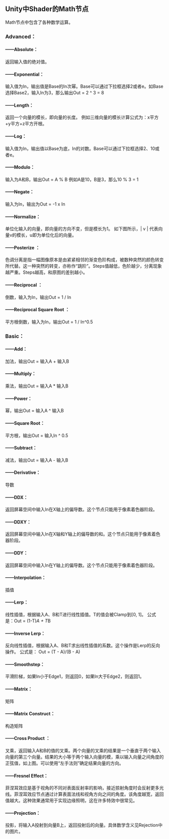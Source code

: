 ## Unity中Shader的Math节点
Math节点中包含了各种数学运算。
### Advanced：
#### ——Absolute：
返回输入值的绝对值。
#### ——Exponential：
输入值为In，输出值是Base的In次幂。Base可以通过下拉框选择2或者e。如Base选择Base2，输入In为3，那么输出Out = 2 ^ 3 = 8
#### ——Length：
返回一个向量的模长，即向量的长度。
例如三维向量的模长计算公式为：x平方+y平方+z平方开根。
#### ——Log：
输入值为In，输出值以Base为底，In的对数。Base可以通过下拉框选择2、10或者e。
#### ——Modulo：
输入为A和B，输出Out = A % B
例如A是10，B是3，那么10 % 3 = 1
#### ——Negate：
输入为In，输出为Out = -1 x In
#### ——Normalize：
单位化输入的向量，即向量的方向不变，但是模长为1。
如下图所示，| v | 代表向量v的模长，u即为单位化后的向量。
#### ——Posterize ：
色调分离是指一幅图像原本是由紧紧相邻的渐变色阶构成，被数种突然的颜色转变所代替。这一种突然的转变，亦称作“跳阶”。Steps值越低，色阶越少，分离现象越严重。Steps越高，和原图的差别越小。
#### ——Reciprocal  ：
倒数，输入为In，输出Out = 1 / In
#### ——Reciprocal Square Root  ：
平方根倒数，输入为In，输出Out = 1 / In^0.5
### Basic：
#### ——Add：
加法，输出Out = 输入A + 输入B
#### ——Multiply：
乘法，输出Out = 输入A * 输入B
#### ——Power：
幂，输出Out = 输入A ^ 输入B
#### ——Square Root：
平方根，输出Out = 输入In ^ 0.5
#### ——Subtract：
减法，输出Out = 输入A - 输入B
#### ——Derivative：
导数
#### ——DDX：
返回屏幕空间中输入In在X轴上的偏导数。这个节点只能用于像素着色器阶段。
#### ——DDXY：
返回屏幕空间中输入In在X轴和Y轴上的偏导数的和。这个节点只能用于像素着色器阶段。
#### ——DDY：
返回屏幕空间中输入In在Y轴上的偏导数。这个节点只能用于像素着色器阶段。
#### ——Interpolation：
插值
#### ——Lerp：
线性插值，根据输入A、B和T进行线性插值。T的值会被Clamp到[0, 1]。
公式是：Out = (1-T)*A + T*B
#### ——Inverse Lerp：
反向线性插值，根据输入A、B和T求出线性插值的系数。这个操作是Lerp的反向操作。
公式是： Out = (T - A)/(B - A)
#### ——Smoothstep：
平滑阶梯，如果In小于Edge1，则返回0，如果In大于Edge2，则返回1。
#### ——Matrix：
矩阵
#### ——Matrix Construct：
构造矩阵
#### ——Cross Product ：
叉乘，返回输入A和B的值的叉乘。两个向量的叉乘的结果是一个垂直于两个输入向量的第三个向量。结果的大小等于两个输入向量的模，乘以输入向量之间角度的正弦值，如上图。可以使用“左手法则”确定结果向量的方向。
#### ——Fresnel Effect：
菲涅耳效应是基于视角的不同对表面反射率的影响，接近掠射角度时会反射更多光线。菲涅耳效应节点通过计算表面法线和视角方向之间的角度。该角度越宽，返回值越大。这种效果通常用于实现边缘照明，这在许多特效中很常见。
#### ——Projection：
投影，将输入A投射到向量B上，返回投射后的向量。具体数学含义见Rejection中的图片。
